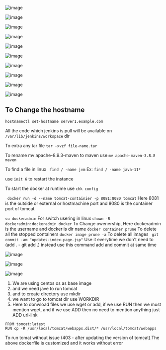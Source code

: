 
![image](https://github.com/pavankumar0077/Complete-DevOps/assets/40380941/6dec9515-ca99-4b14-baca-32d39f4c0b56)

![image](https://github.com/pavankumar0077/Complete-DevOps/assets/40380941/fb383a4f-ce70-4ca6-9baa-e3970c786c35)


![image](https://github.com/pavankumar0077/Complete-DevOps/assets/40380941/080ec385-def9-4c86-9497-0802494b9807)

![image](https://github.com/pavankumar0077/Complete-DevOps/assets/40380941/e7c01b2c-d604-4116-9dba-4a2a297f70b5)

![image](https://github.com/pavankumar0077/Complete-DevOps/assets/40380941/cb50afa7-ad88-4f80-bafe-3b7fbbf7f955)

![image](https://github.com/pavankumar0077/Complete-DevOps/assets/40380941/fe5393ea-b5be-44b9-98ed-a9f022241d99)

![image](https://github.com/pavankumar0077/Complete-DevOps/assets/40380941/3560c0f1-972a-49b9-825e-c8737dbf5fae)

![image](https://github.com/pavankumar0077/Complete-DevOps/assets/40380941/04989e6d-8c4d-49db-a63d-3c75336c797f)

![image](https://github.com/pavankumar0077/Complete-DevOps/assets/40380941/882c0e6c-b0c5-496d-9d83-328b2a155f46)

![image](https://github.com/pavankumar0077/Complete-DevOps/assets/40380941/f47de4d6-149f-40a3-b888-c9ff90350c5d)


To Change the hostname
--
``` hostnamectl set-hostname server1.example.com ```

All the code which jenkins is pull will be available on ``` /var/lib/jenkins/workspace ``` dir

To extra any tar file ``` tar -xvzf file-name.tar ```

To rename mv apache-8.9.3-maven to maven use ``` mv apache-maven-3.8.8 maven ```

To find a file in linux ```  find / -name jvm ```
Ex: ``` find / -name java-11* ```

use ``` init 6 ``` to restart the instance

To start the docker at runtime use ```chk config```

```  docker run -d --name tomcat-containier -p 8081:8080 tomcat ``` Here 8081 is the outside or external or hostmachine port and 8080 is the container port of tomcat

``` su dockeradmin ``` For switch usering in linux 
``` chown -R dockeradmin:dockeradmin docker ``` To Change owenership, Here dockeradmin is the username and docker is dir name
``` docker container prune ``` To delete all the stopped containers
``` docker image prune -a ``` To delete all images
```  git commit -am "updates-index-page.jsp" ``` Use it everytime we don't need to (add . - git add .) instead use this command add and commit at same time 

![image](https://github.com/pavankumar0077/Complete-DevOps/assets/40380941/e248a775-fc51-405f-bb92-03df1b03a295)

![image](https://github.com/pavankumar0077/Complete-DevOps/assets/40380941/1a90fce5-fb86-4dfa-a8ae-ad7dda7930b4)

![image](https://github.com/pavankumar0077/Complete-DevOps/assets/40380941/a9dc0430-a71b-4f5f-8788-83f56880ee34)

1) We are using centos os as base image
2) and we need jave to run tomcat
3) and to create directory use mkdir
4) we want to go to tomcat dir use WORKDIR
5) Here to donwload files we use wget or add, if we use RUN then we must mention wget, and if we use ADD then no need to mention anything just ADD url-link



```
FROM tomcat:latest
RUN cp -R /usr/local/tomcat/webapps.dist/* /usr/local/tomcat/webapps
```
To run tomat without issue (403 - after updating the version of tomcat).The above dockerfile is customized and it works without error
 
